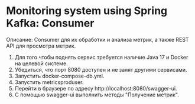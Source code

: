 # Monitoring system using Spring Kafka: Consumer

Описание:
Consumer для их обработки и анализа метрик, а также REST API для просмотра метрик.

1. Для того чтобы поднять сервис требуется наличие Java 17 и Docker на целевой системе.
2. Убедиться, что порт 8080 доступен и не занят другими сервисами.
3. Запустить docker-compose-db.yml.
4. Запустить metricsproduser.
5. Перейти в браузере по адресу http://localhost:8080/swagger-ui.
6. С помощью swagger-ui выполнить методы "Получение метрик".



